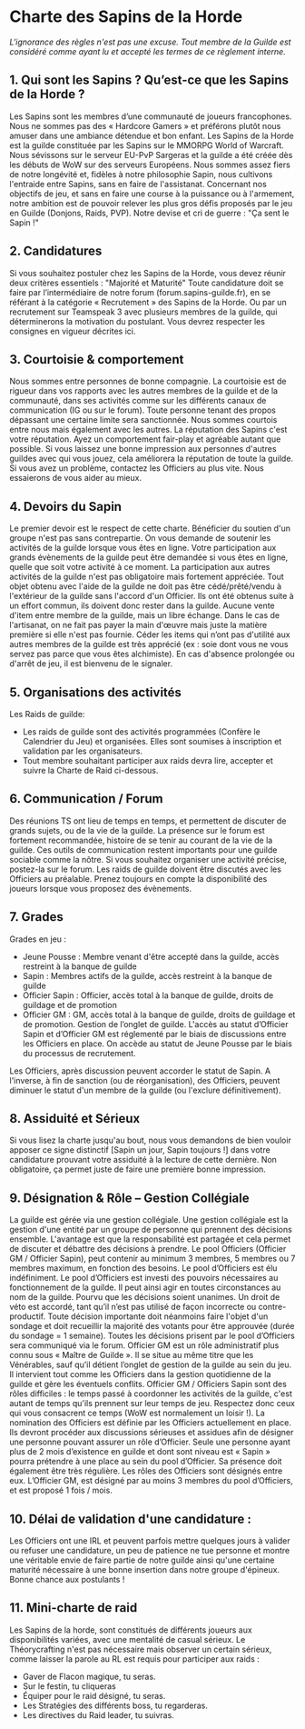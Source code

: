 # Charte des Sapins de la Horde

_L'ignorance des règles n'est pas une excuse. Tout membre de la Guilde est considéré comme ayant lu et accepté les termes de ce règlement interne._

## 1. Qui sont les Sapins ? Qu’est-ce que les Sapins de la Horde ?

Les Sapins sont les membres d’une communauté de joueurs francophones. Nous ne sommes pas des « Hardcore Gamers » et préférons plutôt nous amuser dans une ambiance détendue et bon enfant.
Les Sapins de la Horde est la guilde constituée par les Sapins sur le MMORPG World of Warcraft. Nous sévissons sur le serveur EU-PvP Sargeras et la guilde a été créée dès les débuts de WoW sur des serveurs Européens. Nous sommes assez fiers de notre longévité et, fidèles à notre philosophie Sapin, nous cultivons l'entraide entre Sapins, sans en faire de l'assistanat. Concernant nos objectifs de jeu, et sans en faire une course à la puissance ou à l'armement, notre ambition est de pouvoir relever les plus gros défis proposés par le jeu en Guilde (Donjons, Raids, PVP).
Notre devise et cri de guerre : "Ça sent le Sapin !"

## 2. Candidatures

Si vous souhaitez postuler chez les Sapins de la Horde, vous devez réunir deux critères essentiels :
"Majorité et Maturité"
Toute candidature doit se faire par l’intermédiaire de notre forum (forum.sapins-guilde.fr), en se référant à la catégorie « Recrutement » des Sapins de la Horde. Ou par un recrutement sur Teamspeak 3 avec plusieurs membres de la guilde, qui déterminerons la motivation du postulant.
Vous devrez respecter les consignes en vigueur décrites ici.

## 3. Courtoisie & comportement

Nous sommes entre personnes de bonne compagnie. La courtoisie est de rigueur dans vos rapports avec les autres membres de la guilde et de la communauté, dans ses activités comme sur les différents canaux de communication (IG ou sur le forum).
Toute personne tenant des propos dépassant une certaine limite sera sanctionnée. Nous sommes courtois entre nous mais également avec les autres. La réputation des Sapins c'est votre réputation. Ayez un comportement fair-play et agréable autant que possible. Si vous laissez une bonne impression aux personnes d'autres guildes avec qui vous jouez, cela améliorera la réputation de toute la guilde. Si vous avez un problème, contactez les Officiers au plus vite. Nous essaierons de vous aider au mieux.

## 4. Devoirs du Sapin

Le premier devoir est le respect de cette charte.
Bénéficier du soutien d'un groupe n'est pas sans contrepartie. On vous demande de soutenir les activités de la guilde lorsque vous êtes en ligne. Votre participation aux grands évènements de la guilde peut être demandée si vous êtes en ligne, quelle que soit votre activité à ce moment.
La participation aux autres activités de la guilde n'est pas obligatoire mais fortement appréciée.
Tout objet obtenu avec l'aide de la guilde ne doit pas être cédé/prêté/vendu à l'extérieur de la guilde sans l'accord d'un Officier. Ils ont été obtenus suite à un effort commun, ils doivent donc rester dans la guilde.
Aucune vente d'item entre membre de la guilde, mais un libre échange. Dans le cas de l'artisanat, on ne fait pas payer la main d'œuvre mais juste la matière première si elle n'est pas fournie.
Céder les items qui n’ont pas d'utilité aux autres membres de la guilde est très apprécié (ex : soie dont vous ne vous servez pas parce que vous êtes alchimiste).
En cas d'absence prolongée ou d'arrêt de jeu, il est bienvenu de le signaler.

## 5. Organisations des activités

Les Raids de guilde:
* Les raids de guilde sont des activités programmées (Confère le Calendrier du Jeu) et organisées. Elles sont soumises à inscription et validation par les organisateurs.
* Tout membre souhaitant participer aux raids devra lire, accepter et suivre la Charte de Raid ci-dessous.

## 6. Communication / Forum

Des réunions TS ont lieu de temps en temps, et permettent de discuter de grands sujets, ou de la vie de la guilde. La présence sur le forum est fortement recommandée, histoire de se tenir au courant de la vie de la guilde. Ces outils de communication restent importants pour une guilde sociable comme la nôtre.
Si vous souhaitez organiser une activité précise, postez-la sur le forum. Les raids de guilde doivent être discutés avec les Officiers au préalable. Prenez toujours en compte la disponibilité des joueurs lorsque vous proposez des évènements.

## 7. Grades

Grades en jeu :
* Jeune Pousse : Membre venant d'être accepté dans la guilde, accès restreint à la banque de guilde
* Sapin : Membres actifs de la guilde, accès restreint à la banque de guilde
* Officier Sapin : Officier, accès total à la banque de guilde, droits de guildage et de promotion
* Officier GM : GM, accès total à la banque de guilde, droits de guildage et de promotion. Gestion de l’onglet de guilde.
L'accès au statut d’Officier Sapin et d’Officier GM est réglementé par le biais de discussions entre les Officiers en place. On accède au statut de Jeune Pousse par le biais du processus de recrutement.

Les Officiers, après discussion peuvent accorder le statut de Sapin. A l'inverse, à fin de sanction (ou de réorganisation), des Officiers, peuvent diminuer le statut d'un membre de la guilde (ou l'exclure définitivement).

## 8. Assiduité et Sérieux

Si vous lisez la charte jusqu'au bout, nous vous demandons de bien vouloir apposer ce signe distinctif [Sapin un jour, Sapin toujours !] dans votre candidature prouvant votre assiduité à la lecture de cette dernière. Non obligatoire, ça permet juste de faire une première bonne impression.

## 9. Désignation & Rôle – Gestion Collégiale

La guilde est gérée via une gestion collégiale. Une gestion collégiale est la gestion d'une entité par un groupe de personne qui prennent des décisions ensemble. L'avantage est que la responsabilité est partagée et cela permet de discuter et débattre des décisions à prendre. Le pool Officiers (Officier GM / Officier Sapin), peut contenir au minimum 3 membres, 5 membres ou 7 membres maximum, en fonction des besoins.
Le pool d’Officiers est élu indéfiniment. Le pool d’Officiers est investi des pouvoirs nécessaires au fonctionnement de la guilde. Il peut ainsi agir en toutes circonstances au nom de la guilde. Pourvu que les décisions soient unanimes. Un droit de véto est accordé, tant qu’il n’est pas utilisé de façon incorrecte ou contre-productif. Toute décision importante doit néanmoins faire l'objet d'un sondage et doit recueillir la majorité des votants pour être approuvée (durée du sondage = 1 semaine). Toutes les décisions prisent par le pool d’Officiers sera communiqué via le forum.
Officier GM est un rôle administratif plus connu sous « Maître de Guilde ». Il se situe au même titre que les Vénérables, sauf qu’il détient l’onglet de gestion de la guilde au sein du jeu. Il intervient tout comme les Officiers dans la gestion quotidienne de la guilde et gère les éventuels conflits.
Officier GM / Officiers Sapin sont des rôles difficiles : le temps passé à coordonner les activités de la guilde, c'est autant de temps qu'ils prennent sur leur temps de jeu. Respectez donc ceux qui vous consacrent ce temps (WoW est normalement un loisir !).
La nomination des Officiers est définie par les Officiers actuellement en place. Ils devront procéder aux discussions sérieuses et assidues afin de désigner une personne pouvant assurer un rôle d’Officier. Seule une personne ayant plus de 2 mois d’existence en guilde et dont sont niveau est « Sapin » pourra prétendre à une place au sein du pool d’Officier. Sa présence doit également être très régulière.
Les rôles des Officiers sont désignés entre eux. L’Officier GM, est désigné par au moins 3 membres du pool d’Officiers, et est proposé 1 fois / mois.

## 10. Délai de validation d'une candidature :

Les Officiers ont une IRL et peuvent parfois mettre quelques jours à valider ou refuser une candidature, un peu de patience ne tue personne et montre une véritable envie de faire partie de notre guilde ainsi qu'une certaine maturité nécessaire à une bonne insertion dans notre groupe d'épineux.
Bonne chance aux postulants !


## 11. Mini-charte de raid

Les Sapins de la horde, sont constitués de différents joueurs aux disponibilités variées, avec une mentalité de casual sérieux.
Le Théorycrafting n'est pas nécessaire mais observer un certain sérieux, comme laisser la parole au RL est requis pour participer aux raids :
* Gaver de Flacon magique, tu seras.
* Sur le festin, tu cliqueras
* Équiper pour le raid désigné, tu seras.
* Les Stratégies des différents boss, tu regarderas.
* Les directives du Raid leader, tu suivras.
